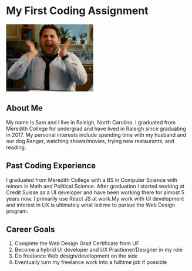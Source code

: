 # My First Coding Assignment
![picture alt](giphy.gif "Jonah Hill Happy")

## About Me
My name is Sam and I live in Raleigh, North Carolina. I graduated from Meredith College for undergrad and have lived in Raleigh since graduating in 2017. My personal interests include spending time with my husband and our dog Ranger, watching shows/movies, trying new restaurants, and reading. 

## Past Coding Experience
I graduated from Meredith College with a BS in Computer Science with minors in Math and Political Science. After graduation I started working at Credit Suisse as a UI developer and have been working there for almost 5 years now. I primarily use React JS at work.My work with UI development and interest in UX is ultimately what led me to pursue the Web Design program.

## Career Goals 
1. Complete the Web Design Grad Certificate from UF 
2. Become a hybrid UI developer and UX Practioner/Designer in my role 
3. Do freelance Web design/development on the side
4. Eventually turn my freelance work into a fulltime job if possible